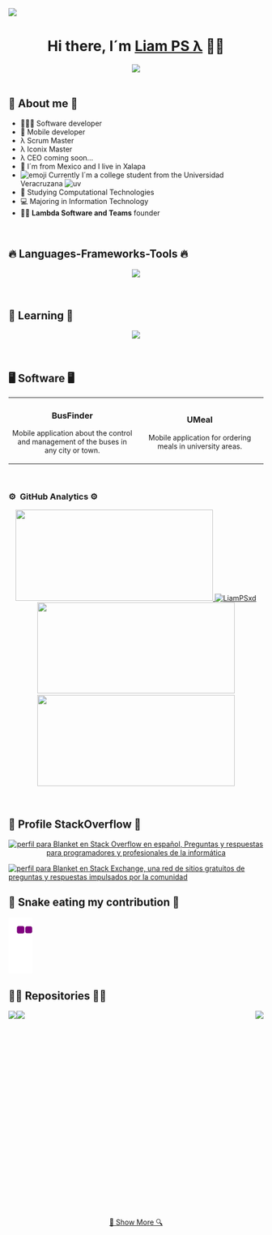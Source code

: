 ![](https://visitor-badge.glitch.me/badge?page_id=LiamPSxd.LiamPSxd)

<div align="center">
  <h1><strong>Hi there, I´m <a href="">Liam PS λ</a> 👋🏽</strong></h1>
  <!-- <img src="https://user-images.githubusercontent.com/112488911/232362540-6f0e771f-b72b-4ba1-bab2-97b4771f9ec7.png"> -->
  <img src="https://user-images.githubusercontent.com/112488911/233402213-f93260ed-e3b1-4cb4-bbc6-27c3cf9ad63a.jpg">
</div>
<br>

## 🐣 About me 🐣
- 👨🏽‍💻 Software developer
- 📲 Mobile developer
- λ Scrum Master
- λ Iconix Master
- λ CEO coming soon...
- 🌮 I´m from Mexico and I live in Xalapa
- ![emoji](https://user-images.githubusercontent.com/112488911/232339119-547cb1e1-41c3-4799-b22f-33fdaba38e5d.png) Currently I´m a college student from the Universidad Veracruzana ![uv](https://user-images.githubusercontent.com/112488911/232339151-cd3e42ee-7016-4098-82bc-94b1a9d6ddc4.jpg)
- 🦾 Studying Computational Technologies
- 💻 Majoring in Information Technology
- 🧑‍🏫 <strong>Lambda Software and Teams</strong> founder
<br>

## 🔥 Languages-Frameworks-Tools 🔥
<p align="center">
  <a href="https://skillicons.dev">
    <img src="https://skillicons.dev/icons?i=androidstudio,angular,bootstrap,c,cpp,css,django,docker,dotnet,express,firebase,flask,git,github,gradle,html,java,js,kotlin,linux,mongodb,mysql,nginx,nodejs,php,postman,powershell,py,react,spring,sqlite,stackoverflow,vscode&perline=10&theme=light" />
  </a>
</p>
<br>

## 🧠 Learning 🧠
<p align="center">
  <a href="https://skillicons.dev">
    <img src="https://skillicons.dev/icons?i=arduino,discord,githubactions,redis&perline=10&theme=dark" />
  </a>
</p>
<br>

## 🖥️ Software 🖥️
<table>
<tr>
  <td width="50%">
    <h3 align="center"><strong>BusFinder</strong></h3>
    <div align="center">
      <p>Mobile application about the control and management of the buses in any city or town.</p>
    </div>                                                                                
  </td>

  <td width="50%">
    <h3 align="center"><strong>UMeal</strong></h3>
    <div align="center">
      <p>Mobile application for ordering meals in university areas.</p>
    </div>
  </td>
</table>
</div>
<br>

### ⚙️ &nbsp;GitHub Analytics ⚙️
<p align="center">
  <a href="https://github.com/LiamPSxd">
    <img width=390 height="180em" src="https://github-readme-stats-eight-theta.vercel.app/api?username=LiamPSxd&show_icons=true&theme=dark&include_all_commits=true&count_private=true"/>
  </a>

  <a href="https://github.com/LiamPSxd/github-readme-streak-stats" title="Go to Source">
    <img width=390 height="180em" src="https://github-readme-streak-stats.herokuapp.com/?user=LiamPSxd&theme=dark&border=61dafb&hide_border=true" alt="LiamPSxd" />
  </a>

  <a href="https://github.com/LiamPSxd/github-readme-stats" title="Go to Source">
    <img width=390 height="180em" src="https://github-readme-stats.vercel.app/api?username=LiamPSxd&show_icons=true&theme=dark&border_color=61dafb&hide_border=true" />
  </a>

  <a href="https://github.com/LiamPSxd/github-readme-stats">
    <img width=390 height="180em" src="https://github-readme-stats.vercel.app/api/top-langs/?username=LiamPSxd&hide=c%23&title_color=61dafb&text_color=ffffff&icon_color=61dafb&bg_color=20232a&langs_count=8&layout=compact&border_color=61dafb&hide_border=true&theme=dark" />
  </a>
</p>
<br>

## 📎 Profile StackOverflow 📎
<p align="center">
  <a href="https://es.stackoverflow.com/users/326901/blanket"><img src="https://es.stackoverflow.com/users/flair/326901.png" width="208" height="58" alt="perfil para Blanket en Stack Overflow en espa&#241;ol, Preguntas y respuestas para programadores y profesionales de la inform&#225;tica" title="perfil para Blanket en Stack Overflow en espa&#241;ol, Preguntas y respuestas para programadores y profesionales de la inform&#225;tica"></a>

  <a href="https://stackexchange.com/users/28383737"><img src="https://stackexchange.com/users/flair/28383737.png" width="208" height="58" alt="perfil para Blanket en Stack Exchange, una red de sitios gratuitos de preguntas y respuestas impulsados por la comunidad" title="perfil para Blanket en Stack Exchange, una red de sitios gratuitos de preguntas y respuestas impulsados por la comunidad"></a>
</p>

## 🐍 Snake eating my contribution 🐍
![snake gif](https://github.com/LiamPSxd/LiamPSxd/blob/output/github-contribution-grid-snake.gif)
<br>

## 👨‍💻 Repositories 👨‍💻
<div width="100%" align="center">
  <a href="https://github.com/LiamPSxd/Respawn" title="Desarrollo de Software">
    <img align="left" height="150" src="https://github-readme-stats.vercel.app/api/pin/?username=LiamPSxd&repo=Respawn&theme=light&border_color=dark&border_radius=20">
  </a>

  <a href="https://github.com/LiamPSxd/78927-mat" title="T4IS">
    <img align="right" height="150" src="https://github-readme-stats.vercel.app/api/pin/?username=LiamPSxd&repo=78927-mat&theme=light&border_color=dark&border_radius=20">
  </a>

  <a href="https://github.com/LiamPSxd/78928" title="TW">
    <img align="left" height="150" src="https://github-readme-stats.vercel.app/api/pin/?username=LiamPSxd&repo=78928&theme=light&border_color=dark&border_radius=20">
  </a>
  <br><br><br><br><br><br>
  <br><br><br><br><br><br>
  <br><br><br><br><br><br>
  <br><br><br><br><br><br>
  <a align="center" href="https://github.com/LiamPSxd?tab=repositories" title="Show Repositories">🔎 Show More 🔍</a>
</div>
